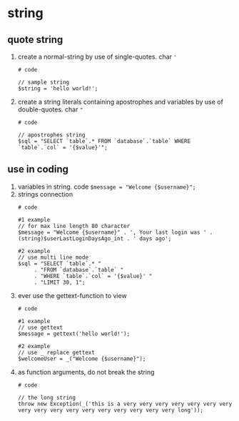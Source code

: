 string
======

quote string
------------
 1. create a normal-string by use of single-quotes. char `'`
    ```
    # code

    // sample string
    $string = 'hello world!';
    ```
 2. create a string literals containing apostrophes and variables by use of double-quotes. char `"`
    ```
    # code

    // apostrophes string
    $sql = "SELECT `table`.* FROM `database`.`table` WHERE `table`.`col` = '{$value}'";
    ```

use in coding
-------------
 1. variables in string. code `$message = "Welcome {$username}";`
 2. strings connection
    ```
    # code

    #1 example
    // for max line length 80 character
    $message = "Welcome {$username}" . ', Your last login was ' . (string)$userLastLoginDaysAgo_int . ' days ago';

    #2 example
    // use multi line mode
    $sql = "SELECT `table`.* "
         . "FROM `database`.`table` "
         . "WHERE `table`.`col` = '{$value}' "
         . "LIMIT 30, 1";
    ```
 3. ever use the gettext-function to view
    ```
    # code

    #1 example
    // use gettext
    $message = gettext('hello world!');

    #2 example
    // use _ replace gettext
    $welcomeUser = _("Welcome {$username}");
    ```
 4. as function arguments, do not break the string
    ```
    # code

    // the long string
    throw new Exception(_('this is a very very very very very very very very very very very very very very very very very long'));
    ``` 